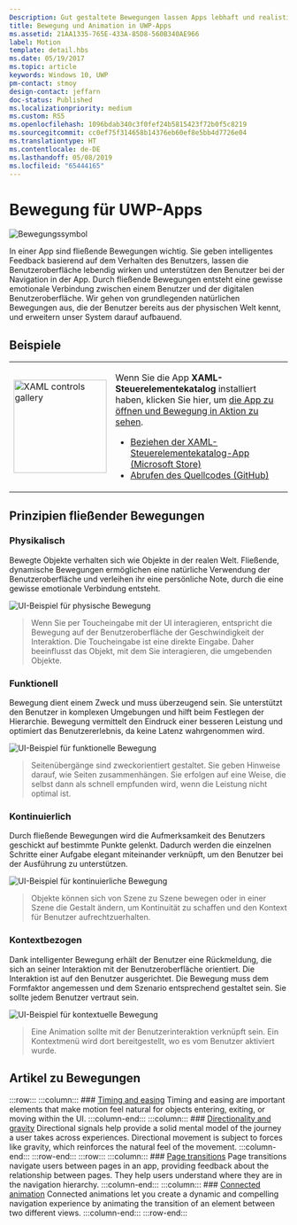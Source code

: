 ```yaml
---
Description: Gut gestaltete Bewegungen lassen Apps lebhaft und realistisch erscheinen. Helfen Sie Benutzern dabei, Kontextänderungen zu verstehen, und verbinden Sie Interaktionen mit visuellen Übergängen.
title: Bewegung und Animation in UWP-Apps
ms.assetid: 21AA1335-765E-433A-85D8-560B340AE966
label: Motion
template: detail.hbs
ms.date: 05/19/2017
ms.topic: article
keywords: Windows 10, UWP
pm-contact: stmoy
design-contact: jeffarn
doc-status: Published
ms.localizationpriority: medium
ms.custom: RS5
ms.openlocfilehash: 1096bdab340c3f0fef24b5815423f72b0f5c8219
ms.sourcegitcommit: cc0ef75f314658b14376eb60ef8e5bb4d7726e04
ms.translationtype: HT
ms.contentlocale: de-DE
ms.lasthandoff: 05/08/2019
ms.locfileid: "65444165"
---
```

# <a name="motion-for-uwp-apps"></a>Bewegung für UWP-Apps

![Bewegungssymbol](../images/motion-2x.png)

In einer App sind fließende Bewegungen wichtig. Sie geben intelligentes Feedback basierend auf dem Verhalten des Benutzers, lassen die Benutzeroberfläche lebendig wirken und unterstützen den Benutzer bei der Navigation in der App. Durch fließende Bewegungen entsteht eine gewisse emotionale Verbindung zwischen einem Benutzer und der digitalen Benutzeroberfläche. Wir gehen von grundlegenden natürlichen Bewegungen aus, die der Benutzer bereits aus der physischen Welt kennt, und erweitern unser System darauf aufbauend.

## <a name="examples"></a>Beispiele

<table>
<tr>
<td><img src="images/xaml-controls-gallery-app-icon.png" alt="XAML controls gallery" width="168"></img></td>
<td>
    <p>Wenn Sie die App <strong style="font-weight: semi-bold">XAML-Steuerelementekatalog</strong> installiert haben, klicken Sie hier, um <a href="xamlcontrolsgallery:/category/Motion">die App zu öffnen und Bewegung in Aktion zu sehen</a>.</p>
    <ul>
    <li><a href="https://www.microsoft.com/store/productId/9MSVH128X2ZT">Beziehen der XAML-Steuerelementekatalog-App (Microsoft Store)</a></li>
    <li><a href="https://github.com/Microsoft/Xaml-Controls-Gallery">Abrufen des Quellcodes (GitHub)</a></li>
    </ul>
</td>
</tr>
</table>

## <a name="fluent-motion-principles"></a>Prinzipien fließender Bewegungen

### <a name="physical"></a>Physikalisch

Bewegte Objekte verhalten sich wie Objekte in der realen Welt. Fließende, dynamische Bewegungen ermöglichen eine natürliche Verwendung der Benutzeroberfläche und verleihen ihr eine persönliche Note, durch die eine gewisse emotionale Verbindung entsteht.

![UI-Beispiel für physische Bewegung](images/Physical.gif)
> Wenn Sie per Toucheingabe mit der UI interagieren, entspricht die Bewegung auf der Benutzeroberfläche der Geschwindigkeit der Interaktion. Die Toucheingabe ist eine direkte Eingabe. Daher beeinflusst das Objekt, mit dem Sie interagieren, die umgebenden Objekte.

### <a name="functional"></a>Funktionell

Bewegung dient einem Zweck und muss überzeugend sein. Sie unterstützt den Benutzer in komplexen Umgebungen und hilft beim Festlegen der Hierarchie. Bewegung vermittelt den Eindruck einer besseren Leistung und optimiert das Benutzererlebnis, da keine Latenz wahrgenommen wird.

![UI-Beispiel für funktionelle Bewegung](images/functional.gif)
> Seitenübergänge sind zweckorientiert gestaltet. Sie geben Hinweise darauf, wie Seiten zusammenhängen. Sie erfolgen auf eine Weise, die selbst dann als schnell empfunden wird, wenn die Leistung nicht optimal ist.

### <a name="continuous"></a>Kontinuierlich

Durch fließende Bewegungen wird die Aufmerksamkeit des Benutzers geschickt auf bestimmte Punkte gelenkt. Dadurch werden die einzelnen Schritte einer Aufgabe elegant miteinander verknüpft, um den Benutzer bei der Ausführung zu unterstützen.

![UI-Beispiel für kontinuierliche Bewegung](images/continuous3.gif)
> Objekte können sich von Szene zu Szene bewegen oder in einer Szene die Gestalt ändern, um Kontinuität zu schaffen und den Kontext für Benutzer aufrechtzuerhalten.

### <a name="contextual"></a>Kontextbezogen

Dank intelligenter Bewegung erhält der Benutzer eine Rückmeldung, die sich an seiner Interaktion mit der Benutzeroberfläche orientiert. Die Interaktion ist auf den Benutzer ausgerichtet. Die Bewegung muss dem Formfaktor angemessen und dem Szenario entsprechend gestaltet sein. Sie sollte jedem Benutzer vertraut sein.

![UI-Beispiel für kontextuelle Bewegung](images/Contextual.gif)
> Eine Animation sollte mit der Benutzerinteraktion verknüpft sein. Ein Kontextmenü wird dort bereitgestellt, wo es vom Benutzer aktiviert wurde.

## <a name="motion-articles"></a>Artikel zu Bewegungen

:::row:::
    :::column:::
        ### [Timing and easing](timing-and-easing.md)
        Timing and easing are important elements that make motion feel natural for objects entering, exiting, or moving within the UI.
    :::column-end:::
    :::column:::
        ### [Directionality and gravity](directionality-and-gravity.md)
        Directional signals help provide a solid mental model of the journey a user takes across experiences. Directional movement is subject to forces like gravity, which reinforces the natural feel of the movement.
    :::column-end:::
:::row-end:::
:::row:::
    :::column:::
        ### [Page transitions](page-transitions.md)
        Page transitions navigate users between pages in an app, providing feedback about the relationship between pages. They help users understand where they are in the navigation hierarchy.
    :::column-end:::
    :::column:::
        ### [Connected animation](connected-animation.md)
        Connected animations let you create a dynamic and compelling navigation experience by animating the transition of an element between two different views.
    :::column-end:::
:::row-end:::
